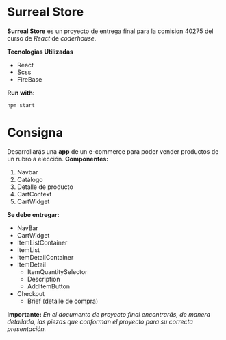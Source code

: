 # Surreal Store
**Surreal Store** es un proyecto de entrega final para la comision 40275 del curso de *React* de *coderhouse*.

**Tecnologias Utilizadas**

 - React
 - Scss
 - FireBase

**Run with:**

    npm start

# Consigna
Desarrollarás una **app** de un e-commerce para poder vender productos de un rubro a elección.
**Componentes:**

 1. Navbar
 2. Catálogo
 3. Detalle de producto
 4. CartContext
 5. CartWidget

**Se debe entregar:**
-   NavBar
-   CartWidget
-   ItemListContainer
-   ItemList
-   ItemDetailContainer
-   ItemDetail
    -   ItemQuantitySelector
    -   Description
    -   AddItemButton
 -   Checkout    
	 -   Brief (detalle de compra)

**Importante:**
*En el documento de proyecto final encontrarás, de manera detallada, las piezas que conforman el proyecto para su correcta presentación.*